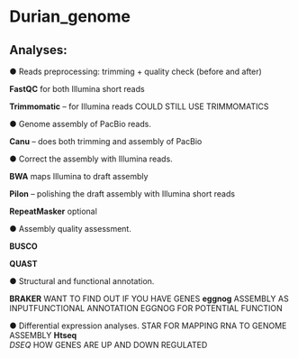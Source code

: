 # Durian_genome

## Analyses:

● Reads preprocessing: trimming + quality check (before and after)

**FastQC** for both Illumina short reads

**Trimmomatic** – for Illumina reads  COULD STILL USE TRIMMOMATICS 

● Genome assembly of PacBio reads. 

**Canu** – does both trimming and assembly of PacBio

● Correct the assembly with Illumina reads.

**BWA** maps Illumina to draft assembly 

**Pilon** – polishing the draft assembly with Illumina short reads

**RepeatMasker** optional

● Assembly quality assessment.

**BUSCO**

**QUAST**

● Structural and functional annotation.

**BRAKER** WANT TO FIND OUT IF YOU HAVE GENES
**eggnog** ASSEMBLY AS INPUTFUNCTIONAL ANNOTATION EGGNOG FOR POTENTIAL FUNCTION

● Differential expression analyses. 
STAR FOR MAPPING RNA TO GENOME ASSEMBLY
**Htseq**   
*DSEQ*  HOW GENES ARE UP AND DOWN REGULATED
